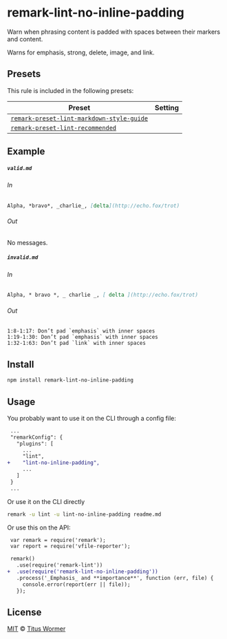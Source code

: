 <!--This file is generated-->

# remark-lint-no-inline-padding

Warn when phrasing content is padded with spaces between their markers and
content.

Warns for emphasis, strong, delete, image, and link.

## Presets

This rule is included in the following presets:

| Preset | Setting |
| ------ | ------- |
| [`remark-preset-lint-markdown-style-guide`](https://github.com/remarkjs/remark-lint/tree/master/packages/remark-preset-lint-markdown-style-guide) |  |
| [`remark-preset-lint-recommended`](https://github.com/remarkjs/remark-lint/tree/master/packages/remark-preset-lint-recommended) |  |

## Example

##### `valid.md`

###### In

```markdown
Alpha, *bravo*, _charlie_, [delta](http://echo.fox/trot)
```

###### Out

No messages.

##### `invalid.md`

###### In

```markdown
Alpha, * bravo *, _ charlie _, [ delta ](http://echo.fox/trot)
```

###### Out

```text
1:8-1:17: Don’t pad `emphasis` with inner spaces
1:19-1:30: Don’t pad `emphasis` with inner spaces
1:32-1:63: Don’t pad `link` with inner spaces
```

## Install

```sh
npm install remark-lint-no-inline-padding
```

## Usage

You probably want to use it on the CLI through a config file:

```diff
 ...
 "remarkConfig": {
   "plugins": [
     ...
     "lint",
+    "lint-no-inline-padding",
     ...
   ]
 }
 ...
```

Or use it on the CLI directly

```sh
remark -u lint -u lint-no-inline-padding readme.md
```

Or use this on the API:

```diff
 var remark = require('remark');
 var report = require('vfile-reporter');

 remark()
   .use(require('remark-lint'))
+  .use(require('remark-lint-no-inline-padding'))
   .process('_Emphasis_ and **importance**', function (err, file) {
     console.error(report(err || file));
   });
```

## License

[MIT](https://github.com/remarkjs/remark-lint/blob/master/license) © [Titus Wormer](https://wooorm.com)

